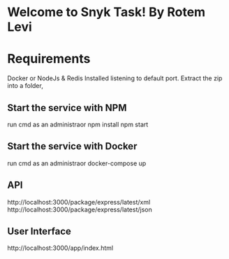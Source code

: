# Welcome to Snyk Task! By Rotem Levi
  
# Requirements

Docker or NodeJs & Redis Installed listening to default port.
Extract the zip into a folder, 

## Start the service with NPM

run cmd as an administraor
npm install
npm start

## Start the service with Docker

run cmd as an administraor
docker-compose up

## API

http://localhost:3000/package/express/latest/xml
http://localhost:3000/package/express/latest/json

## User Interface

http://localhost:3000/app/index.html